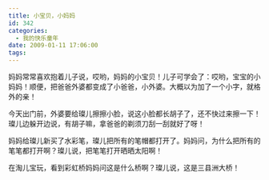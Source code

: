 ```yaml
---
title: 小宝贝，小妈妈
id: 342
categories:
  - 我的快乐童年
date: 2009-01-11 17:06:00
tags:
---
```


妈妈常常喜欢抱着儿子说，哎哟，妈妈的小宝贝！儿子可学会了：哎哟，宝宝的小妈妈！顺便，把爸爸外婆都变成了小爸爸，小外婆。大概以为加了一个小字，就格外的亲！

今天出门前，外婆要给璨儿擦擦小脸，说这小脸都长胡子了，还不快过来擦一下！璨儿边躲开边说，有胡子嘛，拿爸爸的剃须刀刮一刮就好了呀！

妈妈给璨儿新买了水彩笔，璨儿把所有的笔帽都打开了。妈妈问，为什么把所有的笔笔都打开啊？璨儿说，把笔笔打开晒晒太阳啊！

在淘儿宝玩，看到彩虹桥妈妈问这是什么桥啊？璨儿说，这是三县洲大桥！